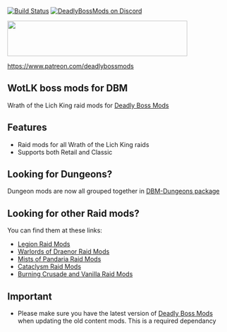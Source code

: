 [![Build Status](https://github.com/DeadlyBossMods/DBM-WotLK/workflows/CI/badge.svg)](https://github.com/DeadlyBossMods/DBM-WotLK/actions?workflow=CI)
[![DeadlyBossMods on Discord](https://img.shields.io/badge/discord-DeadlyBossMods-738bd7.svg?style=flat)](https://discord.gg/DeadlyBossMods) 

<p><img src="http://mysticalos.com/images/DBM/support_on_patreon.png" width="408" height="80" /></p>
<p><a href="https://www.patreon.com/deadlybossmods">https://www.patreon.com/deadlybossmods</a></p>
<h2 id="w-wot-lk-boss-mods-for-dbm"><strong>WotLK boss mods for DBM</strong></h2>
<p>Wrath of the Lich King raid mods for <a href="http://wow.curse.com/downloads/wow-addons/details/deadly-boss-mods.aspx">Deadly Boss Mods</a></p>
<h2 id="w-features"><strong>Features</strong></h2>
<ul>
<li>Raid mods for all Wrath of the Lich King raids</li>
<li>Supports both Retail and Classic</li>
</ul>
<h2><strong>Looking for Dungeons?</strong></h2>
<p>Dungeon mods are now all grouped together in <a href="https://wow.curseforge.com/projects/deadly-boss-mods-dbm-dungeons">DBM-Dungeons package</a></p>
<h2 id="w-old-content-mods-are-split-into-multiple-packages"><strong>Looking for other Raid mods?</strong></h2>
<p>You can find them at these links:</p>
<ul>
<li><a href="https://wow.curseforge.com/projects/deadly-boss-mods-dbm-legion">Legion Raid Mods</a></li>
<li><a href="https://wow.curseforge.com/projects/deadly-boss-mods-wod">Warlords of Draenor Raid Mods</a></li>
<li><a href="https://wow.curseforge.com/projects/deadly-boss-mods-mop">Mists of Pandaria Raid Mods</a></li>
<li><a href="https://wow.curseforge.com/projects/deadly-boss-mods-cataclysm-mods">Cataclysm Raid Mods</a></li>
<li><a href="https://wow.curseforge.com/projects/dbm-bc">Burning Crusade and Vanilla Raid Mods</a></li>
</ul>
<h2 id="w-notes"><strong>Important</strong></h2>
<ul>
<li>Please make sure you have the latest version of <a href="http://wow.curse.com/downloads/wow-addons/details/deadly-boss-mods.aspx">Deadly Boss Mods</a> when updating the old content mods. This is a required dependancy</li>
</ul>
